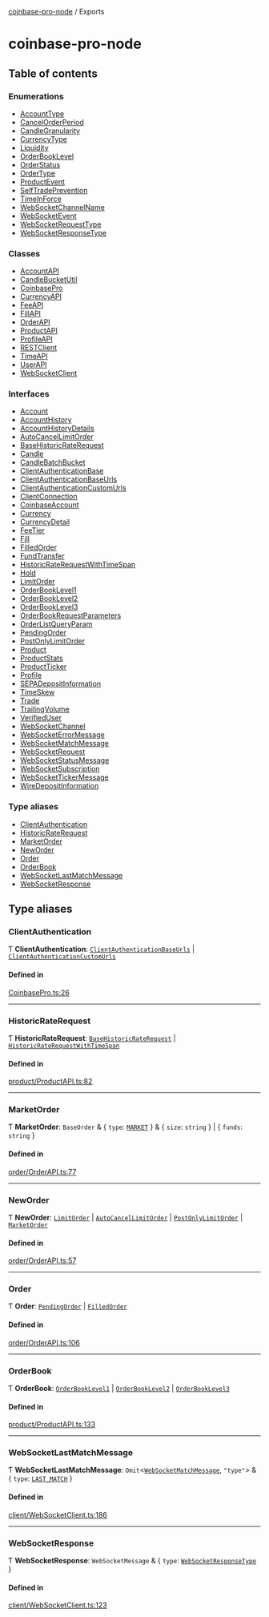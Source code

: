 [coinbase-pro-node](README.md) / Exports

# coinbase-pro-node

## Table of contents

### Enumerations

- [AccountType](enums/AccountType.md)
- [CancelOrderPeriod](enums/CancelOrderPeriod.md)
- [CandleGranularity](enums/CandleGranularity.md)
- [CurrencyType](enums/CurrencyType.md)
- [Liquidity](enums/Liquidity.md)
- [OrderBookLevel](enums/OrderBookLevel.md)
- [OrderStatus](enums/OrderStatus.md)
- [OrderType](enums/OrderType.md)
- [ProductEvent](enums/ProductEvent.md)
- [SelfTradePrevention](enums/SelfTradePrevention.md)
- [TimeInForce](enums/TimeInForce.md)
- [WebSocketChannelName](enums/WebSocketChannelName.md)
- [WebSocketEvent](enums/WebSocketEvent.md)
- [WebSocketRequestType](enums/WebSocketRequestType.md)
- [WebSocketResponseType](enums/WebSocketResponseType.md)

### Classes

- [AccountAPI](classes/AccountAPI.md)
- [CandleBucketUtil](classes/CandleBucketUtil.md)
- [CoinbasePro](classes/CoinbasePro.md)
- [CurrencyAPI](classes/CurrencyAPI.md)
- [FeeAPI](classes/FeeAPI.md)
- [FillAPI](classes/FillAPI.md)
- [OrderAPI](classes/OrderAPI.md)
- [ProductAPI](classes/ProductAPI.md)
- [ProfileAPI](classes/ProfileAPI.md)
- [RESTClient](classes/RESTClient.md)
- [TimeAPI](classes/TimeAPI.md)
- [UserAPI](classes/UserAPI.md)
- [WebSocketClient](classes/WebSocketClient.md)

### Interfaces

- [Account](interfaces/Account.md)
- [AccountHistory](interfaces/AccountHistory.md)
- [AccountHistoryDetails](interfaces/AccountHistoryDetails.md)
- [AutoCancelLimitOrder](interfaces/AutoCancelLimitOrder.md)
- [BaseHistoricRateRequest](interfaces/BaseHistoricRateRequest.md)
- [Candle](interfaces/Candle.md)
- [CandleBatchBucket](interfaces/CandleBatchBucket.md)
- [ClientAuthenticationBase](interfaces/ClientAuthenticationBase.md)
- [ClientAuthenticationBaseUrls](interfaces/ClientAuthenticationBaseUrls.md)
- [ClientAuthenticationCustomUrls](interfaces/ClientAuthenticationCustomUrls.md)
- [ClientConnection](interfaces/ClientConnection.md)
- [CoinbaseAccount](interfaces/CoinbaseAccount.md)
- [Currency](interfaces/Currency.md)
- [CurrencyDetail](interfaces/CurrencyDetail.md)
- [FeeTier](interfaces/FeeTier.md)
- [Fill](interfaces/Fill.md)
- [FilledOrder](interfaces/FilledOrder.md)
- [FundTransfer](interfaces/FundTransfer.md)
- [HistoricRateRequestWithTimeSpan](interfaces/HistoricRateRequestWithTimeSpan.md)
- [Hold](interfaces/Hold.md)
- [LimitOrder](interfaces/LimitOrder.md)
- [OrderBookLevel1](interfaces/OrderBookLevel1.md)
- [OrderBookLevel2](interfaces/OrderBookLevel2.md)
- [OrderBookLevel3](interfaces/OrderBookLevel3.md)
- [OrderBookRequestParameters](interfaces/OrderBookRequestParameters.md)
- [OrderListQueryParam](interfaces/OrderListQueryParam.md)
- [PendingOrder](interfaces/PendingOrder.md)
- [PostOnlyLimitOrder](interfaces/PostOnlyLimitOrder.md)
- [Product](interfaces/Product.md)
- [ProductStats](interfaces/ProductStats.md)
- [ProductTicker](interfaces/ProductTicker.md)
- [Profile](interfaces/Profile.md)
- [SEPADepositInformation](interfaces/SEPADepositInformation.md)
- [TimeSkew](interfaces/TimeSkew.md)
- [Trade](interfaces/Trade.md)
- [TrailingVolume](interfaces/TrailingVolume.md)
- [VerifiedUser](interfaces/VerifiedUser.md)
- [WebSocketChannel](interfaces/WebSocketChannel.md)
- [WebSocketErrorMessage](interfaces/WebSocketErrorMessage.md)
- [WebSocketMatchMessage](interfaces/WebSocketMatchMessage.md)
- [WebSocketRequest](interfaces/WebSocketRequest.md)
- [WebSocketStatusMessage](interfaces/WebSocketStatusMessage.md)
- [WebSocketSubscription](interfaces/WebSocketSubscription.md)
- [WebSocketTickerMessage](interfaces/WebSocketTickerMessage.md)
- [WireDepositInformation](interfaces/WireDepositInformation.md)

### Type aliases

- [ClientAuthentication](modules.md#clientauthentication)
- [HistoricRateRequest](modules.md#historicraterequest)
- [MarketOrder](modules.md#marketorder)
- [NewOrder](modules.md#neworder)
- [Order](modules.md#order)
- [OrderBook](modules.md#orderbook)
- [WebSocketLastMatchMessage](modules.md#websocketlastmatchmessage)
- [WebSocketResponse](modules.md#websocketresponse)

## Type aliases

### ClientAuthentication

Ƭ **ClientAuthentication**: [`ClientAuthenticationBaseUrls`](interfaces/ClientAuthenticationBaseUrls.md) \| [`ClientAuthenticationCustomUrls`](interfaces/ClientAuthenticationCustomUrls.md)

#### Defined in

[CoinbasePro.ts:26](https://github.com/bennycode/coinbase-pro-node/blob/48475f6/src/CoinbasePro.ts#L26)

---

### HistoricRateRequest

Ƭ **HistoricRateRequest**: [`BaseHistoricRateRequest`](interfaces/BaseHistoricRateRequest.md) \| [`HistoricRateRequestWithTimeSpan`](interfaces/HistoricRateRequestWithTimeSpan.md)

#### Defined in

[product/ProductAPI.ts:82](https://github.com/bennycode/coinbase-pro-node/blob/48475f6/src/product/ProductAPI.ts#L82)

---

### MarketOrder

Ƭ **MarketOrder**: `BaseOrder` & { `type`: [`MARKET`](enums/OrderType.md#market) } & { `size`: `string` } \| { `funds`: `string` }

#### Defined in

[order/OrderAPI.ts:77](https://github.com/bennycode/coinbase-pro-node/blob/48475f6/src/order/OrderAPI.ts#L77)

---

### NewOrder

Ƭ **NewOrder**: [`LimitOrder`](interfaces/LimitOrder.md) \| [`AutoCancelLimitOrder`](interfaces/AutoCancelLimitOrder.md) \| [`PostOnlyLimitOrder`](interfaces/PostOnlyLimitOrder.md) \| [`MarketOrder`](modules.md#marketorder)

#### Defined in

[order/OrderAPI.ts:57](https://github.com/bennycode/coinbase-pro-node/blob/48475f6/src/order/OrderAPI.ts#L57)

---

### Order

Ƭ **Order**: [`PendingOrder`](interfaces/PendingOrder.md) \| [`FilledOrder`](interfaces/FilledOrder.md)

#### Defined in

[order/OrderAPI.ts:106](https://github.com/bennycode/coinbase-pro-node/blob/48475f6/src/order/OrderAPI.ts#L106)

---

### OrderBook

Ƭ **OrderBook**: [`OrderBookLevel1`](interfaces/OrderBookLevel1.md) \| [`OrderBookLevel2`](interfaces/OrderBookLevel2.md) \| [`OrderBookLevel3`](interfaces/OrderBookLevel3.md)

#### Defined in

[product/ProductAPI.ts:133](https://github.com/bennycode/coinbase-pro-node/blob/48475f6/src/product/ProductAPI.ts#L133)

---

### WebSocketLastMatchMessage

Ƭ **WebSocketLastMatchMessage**: `Omit`<[`WebSocketMatchMessage`](interfaces/WebSocketMatchMessage.md), `"type"`\> & { `type`: [`LAST_MATCH`](enums/WebSocketResponseType.md#last_match) }

#### Defined in

[client/WebSocketClient.ts:186](https://github.com/bennycode/coinbase-pro-node/blob/48475f6/src/client/WebSocketClient.ts#L186)

---

### WebSocketResponse

Ƭ **WebSocketResponse**: `WebSocketMessage` & { `type`: [`WebSocketResponseType`](enums/WebSocketResponseType.md) }

#### Defined in

[client/WebSocketClient.ts:123](https://github.com/bennycode/coinbase-pro-node/blob/48475f6/src/client/WebSocketClient.ts#L123)
